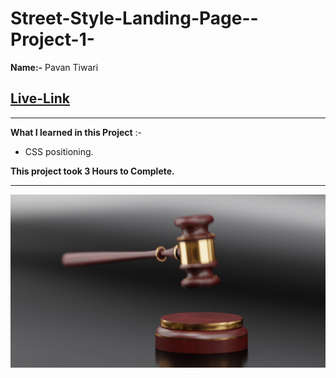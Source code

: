 
# Street-Style-Landing-Page--Project-1-

 **Name:-** Pavan Tiwari

## [Live-Link]()

***

**What I learned in this Project** :-
- CSS positioning.

**This project took 3 Hours to Complete.**
*** 
![image](./assets/Landing-Page.jpg)
